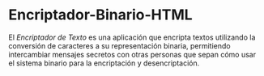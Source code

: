 # Encriptador-Binario-HTML
El _Encriptador de Texto_ es una aplicación que encripta textos utilizando la conversión de caracteres a su representación binaria, permitiendo intercambiar mensajes secretos con otras personas que sepan cómo usar el sistema binario para la encriptación y desencriptación.
